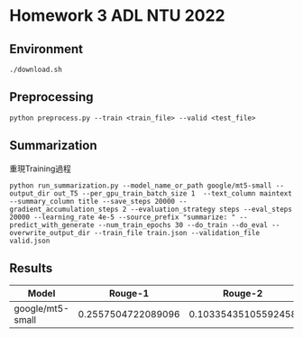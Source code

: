 # Homework 3 ADL NTU 2022

## Environment

```shell
./download.sh
```

## Preprocessing

```shell
python preprocess.py --train <train_file> --valid <test_file>
```

## Summarization

重現Training過程

```shell
python run_summarization.py --model_name_or_path google/mt5-small --output_dir out_T5 --per_gpu_train_batch_size 1  --text_column maintext --summary_column title --save_steps 20000 --gradient_accumulation_steps 2 --evaluation_strategy steps --eval_steps 20000 --learning_rate 4e-5 --source_prefix "summarize: " --predict_with_generate --num_train_epochs 30 --do_train --do_eval --overwrite_output_dir --train_file train.json --validation_file valid.json
```

## Results

| Model            | Rouge-1            | Rouge-2             | Rouge-L             |
| ---------------- | ------------------ | ------------------- | ------------------- |
| google/mt5-small | 0.2557504722089096 | 0.10335435105592458 | 0.22969651422290516 |
